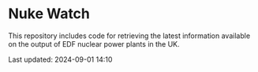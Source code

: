 # Nuke Watch

This repository includes code for retrieving the latest information available on the output of EDF nuclear power plants in the UK.

Last updated: 2024-09-01 14:10